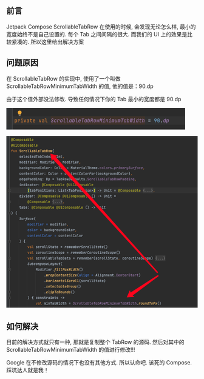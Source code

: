 ## 前言

Jetpack Compose ScrollableTabRow 在使用的时候, 会发现无论怎么样, 最小的宽度始终不是自己设置的. 每个 Tab 之间间隔的很大. 而我们的 UI 上的效果是比较紧凑的. 所以这里给出解决方案

## 问题原因

在 ScrollableTabRow 的实现中, 使用了一个叫做 ScrollableTabRowMinimumTabWidth 的值, 他的值是：90.dp 

由于这个值外部没法修改. 导致任何情况下你的 Tab 最小的宽度都是 90.dp

![](https://raw.githubusercontent.com/xiaojinzi123/images/master/202203181459448.png)

![](https://raw.githubusercontent.com/xiaojinzi123/images/master/202203181457619.png)

## 如何解决

目前的解决方式就只有一种, 那就是复制整个 TabRow 的源码. 然后对其中的 ScrollableTabRowMinimumTabWidth 的值进行修改!!!

Google 在不修改源码的情况下也没有其他方式. 所以认命吧. 该死的 Compose. 踩坑达人就是我！